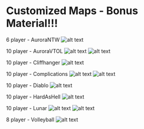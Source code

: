 # Customized Maps - Bonus Material!!!

6 player - AuroraNTW
![alt text](https://github.com/jbreija/Warzone2100EB/blob/master/maps/screenshots/Map-AuroraNTW.png)

10 player - AuroraVTOL
![alt text](https://github.com/jbreija/Warzone2100EB/blob/master/maps/screenshots/Map-AuroraVTOL.png)
![alt text](https://github.com/jbreija/Warzone2100EB/blob/master/maps/screenshots/Map-AuroraVTOL2.png)

10 player - Cliffhanger
![alt text](https://github.com/jbreija/Warzone2100EB/blob/master/maps/screenshots/Map-Cliffhanger.png)

10 player - Complications
![alt text](https://github.com/jbreija/Warzone2100EB/blob/master/maps/screenshots/Map-Complications.png)
![alt text](https://github.com/jbreija/Warzone2100EB/blob/master/maps/screenshots/Map-Complications2.png)

10 player - Diablo
![alt text](https://github.com/jbreija/Warzone2100EB/blob/master/maps/screenshots/Map-Diablo.png)

10 player - HardAsHell
![alt text](https://github.com/jbreija/Warzone2100EB/blob/master/maps/screenshots/Map-Hardashell.png)

10 player - Lunar
![alt text](https://github.com/jbreija/Warzone2100EB/blob/master/maps/screenshots/Map-Lunar.png)
![alt text](https://github.com/jbreija/Warzone2100EB/blob/master/maps/screenshots/Map-Lunar2.png)

8 player - Volleyball
![alt text](https://github.com/jbreija/Warzone2100EB/blob/master/maps/screenshots/Map-Volleyball.png)
